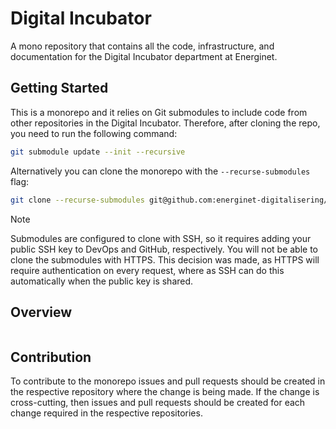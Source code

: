 # Digital Incubator

A mono repository that contains all the code, infrastructure, and documentation for the Digital Incubator department at Energinet.

## Getting Started

This is a monorepo and it relies on Git submodules to include code from other repositories in the Digital Incubator. Therefore, after cloning the repo, you need to run the following command:

```bash
git submodule update --init --recursive
```

Alternatively you can clone the monorepo with the `--recurse-submodules` flag:

```bash
git clone --recurse-submodules git@github.com:energinet-digitalisering/.github.git
```

> [!NOTE]
> Submodules are configured to clone with SSH, so it requires adding your public SSH key to DevOps and GitHub, respectively. You will not be able to clone the submodules with HTTPS. This decision was made, as HTTPS will require authentication on every request, where as SSH can do this automatically when the public key is shared.

## Overview

<!-- readme-tree start -->
```

```
<!-- readme-tree end -->

## Contribution

To contribute to the monorepo issues and pull requests should be created in the respective repository where the change is being made. If the change is cross-cutting, then issues and pull requests should be created for each change required in the respective repositories.
